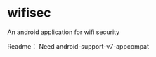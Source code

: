 wifisec
=======

An android application for wifi security

Readme：
Need android-support-v7-appcompat